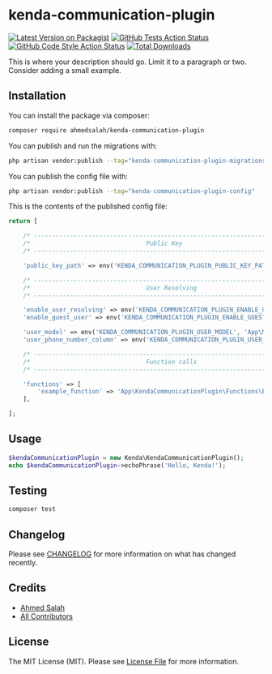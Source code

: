 # kenda-communication-plugin

[![Latest Version on Packagist](https://img.shields.io/packagist/v/ahmedsalah/kenda-communication-plugin.svg?style=flat-square)](https://packagist.org/packages/ahmedsalah/kenda-communication-plugin)
[![GitHub Tests Action Status](https://img.shields.io/github/actions/workflow/status/ahmedsalah/kenda-communication-plugin/run-tests.yml?branch=main&label=tests&style=flat-square)](https://github.com/ahmedsalah/kenda-communication-plugin/actions?query=workflow%3Arun-tests+branch%3Amain)
[![GitHub Code Style Action Status](https://img.shields.io/github/actions/workflow/status/ahmedsalah/kenda-communication-plugin/fix-php-code-style-issues.yml?branch=main&label=code%20style&style=flat-square)](https://github.com/ahmedsalah/kenda-communication-plugin/actions?query=workflow%3A"Fix+PHP+code+style+issues"+branch%3Amain)
[![Total Downloads](https://img.shields.io/packagist/dt/ahmedsalah/kenda-communication-plugin.svg?style=flat-square)](https://packagist.org/packages/ahmedsalah/kenda-communication-plugin)

This is where your description should go. Limit it to a paragraph or two. Consider adding a small example.


## Installation

You can install the package via composer:

```bash
composer require ahmedsalah/kenda-communication-plugin
```

You can publish and run the migrations with:

```bash
php artisan vendor:publish --tag="kenda-communication-plugin-migrations"
```

You can publish the config file with:

```bash
php artisan vendor:publish --tag="kenda-communication-plugin-config"
```

This is the contents of the published config file:

```php
return [

    /* -------------------------------------------------------------------------- */
    /*                                Public Key                                  */
    /* -------------------------------------------------------------------------- */

    'public_key_path' => env('KENDA_COMMUNICATION_PLUGIN_PUBLIC_KEY_PATH', 'public_key_server.kendaKey'),

    /* -------------------------------------------------------------------------- */
    /*                                User Resolving                              */
    /* -------------------------------------------------------------------------- */

    'enable_user_resolving' => env('KENDA_COMMUNICATION_PLUGIN_ENABLE_USER_RESOLVING', true),
    'enable_guest_user' => env('KENDA_COMMUNICATION_PLUGIN_ENABLE_GUEST_USER', true),

    'user_model' => env('KENDA_COMMUNICATION_PLUGIN_USER_MODEL', 'App\Models\User'),
    'user_phone_number_column' => env('KENDA_COMMUNICATION_PLUGIN_USER_PHONE_NUMBER_COLUMN', 'phone_number'),

    /* -------------------------------------------------------------------------- */
    /*                                Function calls                              */
    /* -------------------------------------------------------------------------- */

    'functions' => [
        'example_function' => 'App\KendaCommunicationPlugin\Functions\ExampleFunction',
    ],

];
```

## Usage

```php
$kendaCommunicationPlugin = new Kenda\KendaCommunicationPlugin();
echo $kendaCommunicationPlugin->echoPhrase('Hello, Kenda!');
```

## Testing

```bash
composer test
```

## Changelog

Please see [CHANGELOG](CHANGELOG.md) for more information on what has changed recently.

## Credits

- [Ahmed Salah](https://github.com/ahmedsalah)
- [All Contributors](../../contributors)

## License

The MIT License (MIT). Please see [License File](LICENSE.md) for more information.
